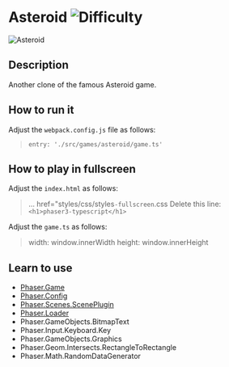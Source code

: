 # Asteroid ![Difficulty](https://img.shields.io/badge/Difficulty-Beginner-green.svg)

![Asteroid](https://github.com/digitsensitive/phaser3-typescript/blob/master/src/games/asteroid/assets/github/asteroid.png)

## Description

Another clone of the famous Asteroid game.

## How to run it

Adjust the `webpack.config.js` file as follows:
> `entry: './src/games/asteroid/game.ts'`

## How to play in fullscreen
Adjust the `index.html` as follows:
> ... href="styles/css/styles`-fullscreen`.css
> Delete this line: `<h1>phaser3-typescript</h1>`

Adjust the `game.ts` as follows:
> width: window.innerWidth
> height: window.innerHeight

## Learn to use

* [Phaser.Game](https://github.com/digitsensitive/phaser3-typescript/blob/master/cheatsheets/boot/game.md)
* [Phaser.Config](https://github.com/digitsensitive/phaser3-typescript/blob/master/cheatsheets/boot/config.md)
* [Phaser.Scenes.ScenePlugin](https://github.com/digitsensitive/phaser3-typescript/blob/master/cheatsheets/scene/plugins/scene-plugin.md)
* [Phaser.Loader](https://github.com/digitsensitive/phaser3-typescript/blob/master/cheatsheets/loader/loader-plugin.md)
* Phaser.GameObjects.BitmapText
* Phaser.Input.Keyboard.Key
* Phaser.GameObjects.Graphics
* Phaser.Geom.Intersects.RectangleToRectangle
* Phaser.Math.RandomDataGenerator
